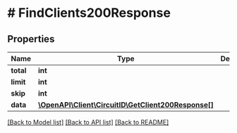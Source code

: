 # # FindClients200Response

## Properties

Name | Type | Description | Notes
------------ | ------------- | ------------- | -------------
**total** | **int** |  |
**limit** | **int** |  |
**skip** | **int** |  |
**data** | [**\OpenAPI\Client\CircuitID\GetClient200Response[]**](GetClient200Response.md) |  |

[[Back to Model list]](../../README.md#models) [[Back to API list]](../../README.md#endpoints) [[Back to README]](../../README.md)
